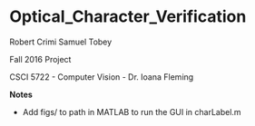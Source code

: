 # Optical_Character_Verification

Robert Crimi
Samuel Tobey

Fall 2016 Project

CSCI 5722 - Computer Vision - Dr. Ioana Fleming


**Notes**

 * Add figs/ to path in MATLAB to run the GUI in charLabel.m
